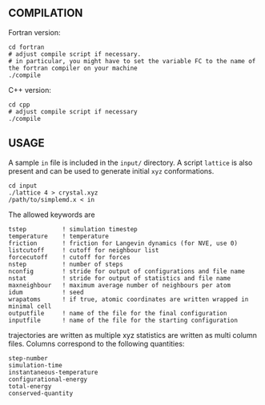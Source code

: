 ## COMPILATION

Fortran version:

````
cd fortran
# adjust compile script if necessary.
# in particular, you might have to set the variable FC to the name of the fortran compiler on your machine
./compile
````

C++ version:

````
cd cpp
# adjust compile script if necessary
./compile
````

## USAGE

A sample `in` file is included in the `input/` directory.
A script `lattice` is also present and can be used to generate initial `xyz` conformations.

````
cd input
./lattice 4 > crystal.xyz
/path/to/simplemd.x < in
````

The allowed keywords are

````
tstep          ! simulation timestep
temperature    ! temperature
friction       ! friction for Langevin dynamics (for NVE, use 0)
listcutoff     ! cutoff for neighbour list
forcecutoff    ! cutoff for forces
nstep          ! number of steps
nconfig        ! stride for output of configurations and file name
nstat          ! stride for output of statistics and file name
maxneighbour   ! maximum average number of neighbours per atom
idum           ! seed
wrapatoms      ! if true, atomic coordinates are written wrapped in minimal cell
outputfile     ! name of the file for the final configuration
inputfile      ! name of the file for the starting configuration
````

trajectories are written as multiple xyz statistics are written as multi column files. Columns correspond to the following quantities:

````
step-number
simulation-time
instantaneous-temperature
configurational-energy
total-energy
conserved-quantity
````

